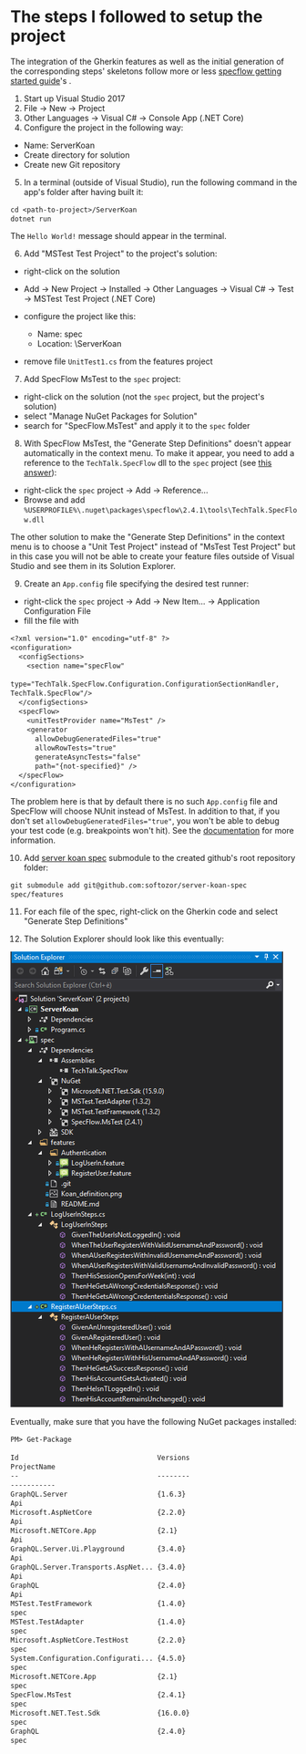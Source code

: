 # The steps I followed to setup the project

The integration of the Gherkin features as well as the initial generation of the corresponding steps' skeletons follow more or less [specflow getting started guide](https://specflow.org/getting-started/)'s .

1. Start up Visual Studio 2017
2. File -> New -> Project 
3. Other Languages -> Visual C# -> Console App (.NET Core)
4. Configure the project in the following way:
  
  - Name: ServerKoan
  - Create directory for solution
  - Create new Git repository
  
5. In a terminal (outside of Visual Studio), run the following command in the app's folder after having built it:

```
cd <path-to-project>/ServerKoan
dotnet run 
```

The `Hello World!` message should appear in the terminal.

6. Add "MSTest Test Project" to the project's solution: 

 - right-click on the solution
 - Add -> New Project -> Installed -> Other Languages -> Visual C# -> Test -> MSTest Test Project (.NET Core)
 - configure the project like this:

    - Name: spec 
    - Location: <path-to-project>\ServerKoan
  
- remove file `UnitTest1.cs` from the features project 

7. Add SpecFlow MsTest to the `spec` project: 

  - right-click on the solution (not the `spec` project, but the project's solution)
  - select "Manage NuGet Packages for Solution"
  - search for "SpecFlow.MsTest" and apply it to the `spec` folder

8. With SpecFlow MsTest, the "Generate Step Definitions" doesn't appear automatically in the context menu. To make it appear, you need to add a reference to the `TechTalk.SpecFlow` dll to the `spec` project (see [this answer](https://stackoverflow.com/questions/37683410/specflow-generate-step-definitions-missing-from-context-menu/37940171)):

  - right-click the `spec` project -> Add -> Reference... 
  - Browse and add `%USERPROFILE%\.nuget\packages\specflow\2.4.1\tools\TechTalk.SpecFlow.dll`

The other solution to make the "Generate Step Definitions" in the context menu is to choose a "Unit Test Project" instead of "MsTest Test Project" but in this case you will not be able to create your feature files outside of Visual Studio and see them in its Solution Explorer.
  
9. Create an `App.config` file specifying the desired test runner:

  - right-click the `spec` project -> Add -> New Item... -> Application Configuration File
  - fill the file with

```
<?xml version="1.0" encoding="utf-8" ?>
<configuration>
  <configSections>
    <section name="specFlow"
      type="TechTalk.SpecFlow.Configuration.ConfigurationSectionHandler, TechTalk.SpecFlow"/>
  </configSections>
  <specFlow>
    <unitTestProvider name="MsTest" />
    <generator
      allowDebugGeneratedFiles="true"
      allowRowTests="true"
      generateAsyncTests="false"
      path="{not-specified}" />
  </specFlow>
</configuration>
``` 
  
The problem here is that by default there is no such `App.config` file and SpecFlow will choose NUnit instead of MsTest. In addition to that, if you don't set `allowDebugGeneratedFiles="true"`, you won't be able to debug your test code (e.g. breakpoints won't hit). See the [documentation](https://specflow.org/documentation/Configuration/) for more information.
  
10. Add [server koan spec](https://github.com/softozor/server-koan-spec) submodule to the created github's root repository folder:

```
git submodule add git@github.com:softozor/server-koan-spec spec/features
```

11. For each file of the spec, right-click on the Gherkin code and select "Generate Step Definitions"

12. The Solution Explorer should look like this eventually:

![Solution Explorer](img/configuredVSProject.png)

Eventually, make sure that you have the following NuGet packages installed:

```
PM> Get-Package

Id                                  Versions                                 ProjectName                                                                                                                                                                     
--                                  --------                                 -----------                                                                                                                                                                     
GraphQL.Server                      {1.6.3}                                  Api                                                                                                                                                                             
Microsoft.AspNetCore                {2.2.0}                                  Api                                                                                                                                                                             
Microsoft.NETCore.App               {2.1}                                    Api                                                                                                                                                                             
GraphQL.Server.Ui.Playground        {3.4.0}                                  Api                                                                                                                                                                             
GraphQL.Server.Transports.AspNet... {3.4.0}                                  Api                                                                                                                                                                             
GraphQL                             {2.4.0}                                  Api                                                                                                                                                                             
MSTest.TestFramework                {1.4.0}                                  spec                                                                                                                                                                            
MSTest.TestAdapter                  {1.4.0}                                  spec                                                                                                                                                                            
Microsoft.AspNetCore.TestHost       {2.2.0}                                  spec                                                                                                                                                                            
System.Configuration.Configurati... {4.5.0}                                  spec                                                                                                                                                                            
Microsoft.NETCore.App               {2.1}                                    spec                                                                                                                                                                            
SpecFlow.MsTest                     {2.4.1}                                  spec                                                                                                                                                                            
Microsoft.NET.Test.Sdk              {16.0.0}                                 spec                                                                                                                                                                            
GraphQL                             {2.4.0}                                  spec                      
```
